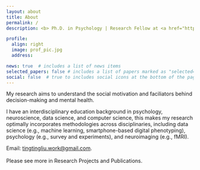 ```yaml
---
layout: about
title: About
permalink: /
description: <b> Ph.D. in Psychology | Research Fellow at <a href="https://irp.drugabuse.gov/staff-members/tingting-liu-ph-d/" target = "_blank">NIDA/NIH</a> </b>.

profile:
  align: right
  image: prof_pic.jpg
  address: 

news: true  # includes a list of news items
selected_papers: false # includes a list of papers marked as "selected={true}"
social: false  # true to includes social icons at the bottom of the page
---
```


My research aims to understand the social motivation and faciliators behind decision-making and mental health.  <br>

I have an interdisciplinary education background in psychology, neuroscience, data science, and computer science, this makes my research optimally incorporates methodologies across disciplinaries, including data science (e.g., machine learning, smartphone-based digital phenotyping), psychology (e.g., survey and experiments), and neuroimaging (e.g., fMRI). <br>
  
Email: <a href = "mailto: tingtingliu.work@gmail.com">tingtingliu.work@gmail.com</a>.
  <br>
   <br>
Please see more in Research Projects and Publications.
  <br>
    <br>
    <br>
